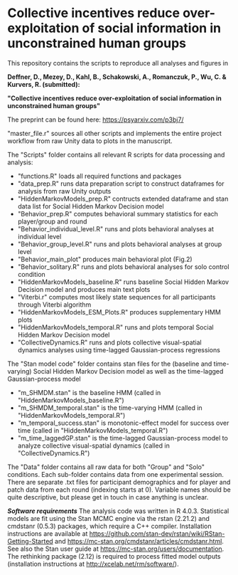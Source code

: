 # Collective incentives reduce over-exploitation of social information in unconstrained human groups

This repository contains the scripts to reproduce all analyses and figures in 

**Deffner, D., Mezey, D., Kahl, B., Schakowski, A., Romanczuk, P., Wu, C. & Kurvers, R. (submitted):**

****"Collective incentives reduce over-exploitation of social information in unconstrained human groups"****

The preprint can be found here: https://psyarxiv.com/p3bj7/

"master_file.r" sources all other scripts and implements the entire project workflow from raw Unity data to plots in the manuscript.

The "Scripts" folder contains all relevant R scripts for data processing and analysis:

- "functions.R" loads all required functions and packages
- "data_prep.R" runs data preparation script to construct dataframes for analysis from raw Unity outputs
- "HiddenMarkovModels_prep.R" contructs extended dataframe and stan data list for Social Hidden Markov Decision model
- "Behavior_prep.R" computes behavioral summary statistics for each player/group and round
- "Behavior_individual_level.R" runs and plots behavioral analyses at individual level
- "Behavior_group_level.R" runs and plots behavioral analyses at group level
- "Behavior_main_plot" produces main behavioral plot (Fig.2)
- "Behavior_solitary.R" runs and plots behavioral analyses for solo control condition
- "HiddenMarkovModels_baseline.R" runs baseline Social Hidden Markov Decision model and produces main text plots
- "Viterbi.r" computes most likely state sequences for all participants through Viterbi algorithm
- "HiddenMarkovModels_ESM_Plots.R" produces supplementary HMM plots
- "HiddenMarkovModels_temporal.R" runs and plots temporal Social Hidden Markov Decision model
- "CollectiveDynamics.R" runs and plots collective visual-spatial dynamics analyses using time-lagged Gaussian-process regressions

The "Stan model code" folder contains stan files for the (baseline and time-varying) Social Hidden Markov Decision model as well as the time-lagged Gaussian-process model
- "m_SHMDM.stan" is the baseline HMM (called in "HiddenMarkovModels_baseline.R")
- "m_SHMDM_temporal.stan" is the time-varying HMM (called in "HiddenMarkovModels_temporal.R")
- "m_temporal_success.stan" is monotonic-effect model for success over time (called in "HiddenMarkovModels_temporal.R")
- "m_time_laggedGP.stan" is the time-lagged Gaussian-process model to analyze collective visual-spatial dynamics (called in "CollectiveDynamics.R")

The "Data" folder contains all raw data for both "Group" and "Solo" conditions. Each sub-folder contains data from one experimental session. There are separate .txt files for participant demographics and for player and patch data from each round (indexing starts at 0). Variable names should be quite descriptive, but please get in touch in case anything is unclear.

***Software requirements***
The analysis code was written in R 4.0.3. Statistical models are fit using the Stan MCMC engine via the rstan (2.21.2) and cmdstanr (0.5.3) packages, which require a C++ compiler. Installation  instructions are available at https://github.com/stan-dev/rstan/wiki/RStan-Getting-Started and https://mc-stan.org/cmdstanr/articles/cmdstanr.html. See also the Stan user guide at https://mc-stan.org/users/documentation. The rethinking package (2.12) is required to process fitted model outputs (installation instructions at http://xcelab.net/rm/software/).
